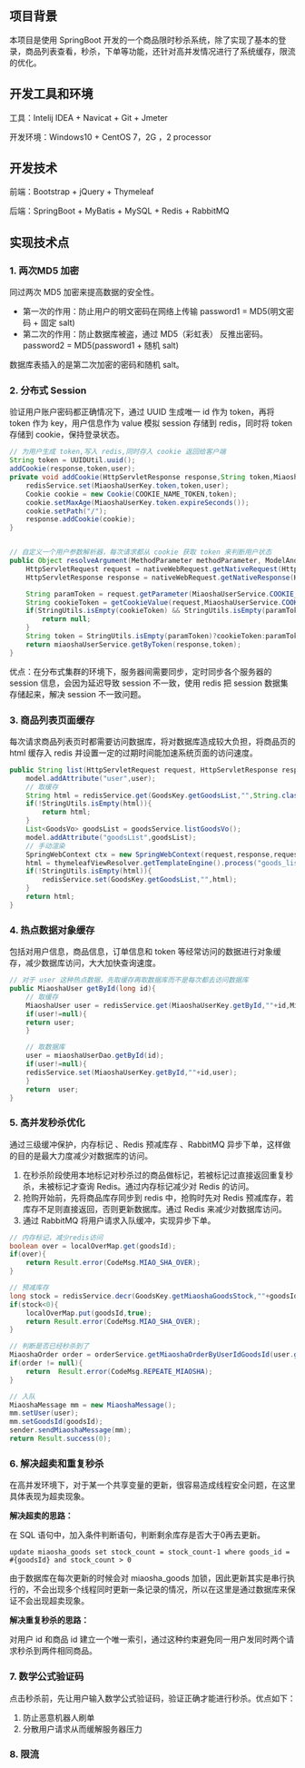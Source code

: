 ##  项目背景

本项目是使用 SpringBoot 开发的一个商品限时秒杀系统，除了实现了基本的登录，商品列表查看，秒杀，下单等功能，还针对高并发情况进行了系统缓存，限流的优化。

## 开发工具和环境

工具：Intelij IDEA + Navicat + Git + Jmeter

开发环境：Windows10 +  CentOS 7，2G ，2 processor

## 开发技术

前端：Bootstrap + jQuery + Thymeleaf

后端：SpringBoot  + MyBatis + MySQL + Redis + RabbitMQ

## 实现技术点

### 1. 两次MD5 加密

同过两次 MD5 加密来提高数据的安全性。

- 第一次的作用：防止用户的明文密码在网络上传输  password1 = MD5(明文密码 + 固定 salt)
- 第二次的作用：防止数据库被盗，通过 MD5（彩虹表） 反推出密码。 password2 = MD5(password1 + 随机 salt)

数据库表插入的是第二次加密的密码和随机 salt。

### 2. 分布式 Session

验证用户账户密码都正确情况下，通过 UUID 生成唯一 id 作为 token，再将 token 作为 key，用户信息作为 value 模拟 session 存储到 redis，同时将 token 存储到 cookie，保持登录状态。

```java
// 为用户生成 token,写入 redis,同时存入 cookie 返回给客户端
String token = UUIDUtil.uuid();
addCookie(response,token,user);
private void addCookie(HttpServletResponse response,String token,MiaoshaUser user){
    redisService.set(MiaoshaUserKey.token,token,user);
    Cookie cookie = new Cookie(COOKIE_NAME_TOKEN,token);
    cookie.setMaxAge(MiaoshaUserKey.token.expireSeconds());
    cookie.setPath("/");
    response.addCookie(cookie);
}


// 自定义一个用户参数解析器，每次请求都从 cookie 获取 token 来判断用户状态
public Object resolveArgument(MethodParameter methodParameter, ModelAndViewContainer modelAndViewContainer, NativeWebRequest nativeWebRequest, WebDataBinderFactory webDataBinderFactory) throws Exception {
    HttpServletRequest request = nativeWebRequest.getNativeRequest(HttpServletRequest.class);
    HttpServletResponse response = nativeWebRequest.getNativeResponse(HttpServletResponse.class);

    String paramToken = request.getParameter(MiaoshaUserService.COOKIE_NAME_TOKEN);
    String cookieToken = getCookieValue(request,MiaoshaUserService.COOKIE_NAME_TOKEN);
    if(StringUtils.isEmpty(cookieToken) && StringUtils.isEmpty(paramToken)){
        return null;
    }
    String token = StringUtils.isEmpty(paramToken)?cookieToken:paramToken;
    return miaoshaUserService.getByToken(response,token);
}
```

优点：在分布式集群的环境下，服务器间需要同步，定时同步各个服务器的 session 信息，会因为延迟导致 session 不一致，使用 redis 把 session 数据集存储起来，解决 session 不一致问题。

### 3. 商品列表页面缓存

每次请求商品列表页时都需要访问数据库，将对数据库造成较大负担，将商品页的 html 缓存入 redis 并设置一定的过期时间能加速系统页面的访问速度。

```java
public String list(HttpServletRequest request, HttpServletResponse response,Model model, MiaoshaUser user){
    model.addAttribute("user",user);
    // 取缓存
    String html = redisService.get(GoodsKey.getGoodsList,"",String.class);
    if(!StringUtils.isEmpty(html)){
        return html;
    }
    List<GoodsVo> goodsList = goodsService.listGoodsVo();
    model.addAttribute("goodsList",goodsList);
    // 手动渲染
    SpringWebContext ctx = new SpringWebContext(request,response,request.getServletContext(),request.getLocale(),model.asMap(),applicationContext);
    html = thymeleafViewResolver.getTemplateEngine().process("goods_list",ctx);
    if(!StringUtils.isEmpty(html)){
        redisService.set(GoodsKey.getGoodsList,"",html);
    }
    return html;
}
```

### 4. 热点数据对象缓存

包括对用户信息，商品信息，订单信息和 token 等经常访问的数据进行对象缓存，减少数据库访问，大大加快查询速度。

```java
// 对于 user 这种热点数据，先取缓存再取数据库而不是每次都去访问数据库
public MiaoshaUser getById(long id){
    // 取缓存
    MiaoshaUser user = redisService.get(MiaoshaUserKey.getById,""+id,MiaoshaUser.class);
    if(user!=null){
    return user;
    }

    // 取数据库
    user = miaoshaUserDao.getById(id);
    if(user!=null){
    redisService.set(MiaoshaUserKey.getById,""+id,user);
    }
    return  user;
}
```

### 5. 高并发秒杀优化

通过三级缓冲保护，内存标记 、Redis 预减库存 、RabbitMQ 异步下单，这样做的目的是最大力度减少对数据库的访问。

1. 在秒杀阶段使用本地标记对秒杀过的商品做标记，若被标记过直接返回重复秒杀，未被标记才查询 Redis。通过内存标记减少对 Redis 的访问。
2. 抢购开始前，先将商品库存同步到 redis 中，抢购时先对 Redis 预减库存，若库存不足则直接返回，否则更新数据库。通过 Redis 来减少对数据库访问。
3. 通过 RabbitMQ 将用户请求入队缓冲，实现异步下单。

```java
// 内存标记，减少redis访问
boolean over = localOverMap.get(goodsId);
if(over){
    return Result.error(CodeMsg.MIAO_SHA_OVER);
}

// 预减库存
long stock = redisService.decr(GoodsKey.getMiaoshaGoodsStock,""+goodsId);
if(stock<0){
    localOverMap.put(goodsId,true);
    return Result.error(CodeMsg.MIAO_SHA_OVER);
}

// 判断是否已经秒杀到了
MiaoshaOrder order = orderService.getMiaoshaOrderByUserIdGoodsId(user.getId(),goodsId);
if(order != null){
    return  Result.error(CodeMsg.REPEATE_MIAOSHA);
}

// 入队
MiaoshaMessage mm = new MiaoshaMessage();
mm.setUser(user);
mm.setGoodsId(goodsId);
sender.sendMiaoshaMessage(mm);
return Result.success(0);
```

### 6. 解决超卖和重复秒杀

在高并发环境下，对于某一个共享变量的更新，很容易造成线程安全问题，在这里具体表现为超卖现象。

**解决超卖的思路：**

在 SQL 语句中，加入条件判断语句，判断剩余库存是否大于0再去更新。

`update miaosha_goods set stock_count = stock_count-1 where goods_id = #{goodsId} and stock_count > 0`

由于数据库在每次更新的时候会对 miaosha_goods 加锁，因此更新其实是串行执行的，不会出现多个线程同时更新一条记录的情况，所以在这里是通过数据库来保证不会出现超卖现象。

**解决重复秒杀的思路：**

对用户 id 和商品 id 建立一个唯一索引，通过这种约束避免同一用户发同时两个请求秒杀到两件相同商品。

### 7. 数学公式验证码

点击秒杀前，先让用户输入数学公式验证码，验证正确才能进行秒杀。优点如下：

1. 防止恶意机器人刷单
2. 分散用户请求从而缓解服务器压力

### 8. 限流

